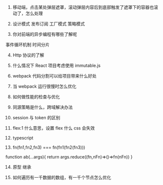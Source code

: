 1. 移动端，点击某处弹层遮罩，滚动弹层内容后到底部触发了遮罩下的容器也滚动了，怎么处理

2. 设计模式 发布订阅 工厂模式 策略模式

3. 你对前端的异步编程有哪些了解呢

事件循环机制
时间分片

4. Http 协议的了解

5. 什么情况下 React 项目考虑使用 immutable.js

6. webpack 代码分割可以给项目带来什么好处

7. 当 webpack 运行很慢时怎么优化

8. 如何做性能的检查与优化

9. 同源策略是什么，跨域解决办法

10. session 与 token 的区别

11. flex:1 什么意思，设置 flex 什么 css 会失效

12. typescript

13. fn(fn1,fn2,fn3) === fn(fn1(fn2(fn3)))

function ab(...args){
return args.reduce((fn,nFn)=>()=>fn(nFn))
}

14. 原型 继承

15. 如何遍历有一千数据的数组，有一千个节点怎么优化

